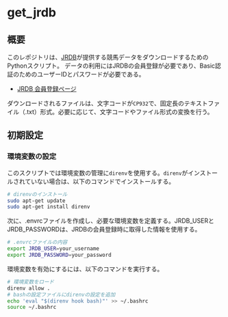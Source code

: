 # get_jrdb

## 概要

このレポジトリは、[JRDB](http://www.jrdb.com/)が提供する競馬データをダウンロードするためのPythonスクリプト。
データの利用にはJRDBの会員登録が必要であり、Basic認証のためのユーザーIDとパスワードが必要である。

- [JRDB 会員登録ページ](http://www.jrdb.com/order.html)

ダウンロードされるファイルは、文字コードが`CP932`で、固定長のテキストファイル（.txt）形式。必要に応じて、文字コードやファイル形式の変換を行う。

## 初期設定

### 環境変数の設定

このスクリプトでは環境変数の管理に`direnv`を使用する。`direnv`がインストールされていない場合は、以下のコマンドでインストールする。

```bash
# direnvのインストール
sudo apt-get update
sudo apt-get install direnv
```

次に、.envrcファイルを作成し、必要な環境変数を定義する。JRDB_USERとJRDB_PASSWORDは、JRDBの会員登録時に取得した情報を使用する。


```bash
# .envrcファイルの内容
export JRDB_USER=your_username
export JRDB_PASSWORD=your_password
```

環境変数を有効にするには、以下のコマンドを実行する。

```bash
# 環境変数をロード
direnv allow .
# bashの設定ファイルにdirenvの設定を追加
echo 'eval "$(direnv hook bash)"' >> ~/.bashrc
source ~/.bashrc

```

